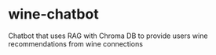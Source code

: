 # wine-chatbot
Chatbot that uses RAG with Chroma DB to provide users wine recommendations from wine connections
